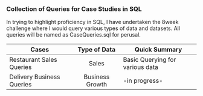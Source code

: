 ### Collection of Queries for Case Studies in SQL
In trying to highlight proficiency in SQL, I have undertaken the 8week challenge where I would query various types of data and datasets. 
All queries will be named as CaseQueries.sql for perusal. 

| Cases            | Type of Data               |Quick Summary           |
| ----------------- |:-----------------------:|----------------|
|  Restaurant Sales Queries         | Sales       |Basic Querying for various data              |
| Delivery Business Queries | Business Growth         |-in progress-|


